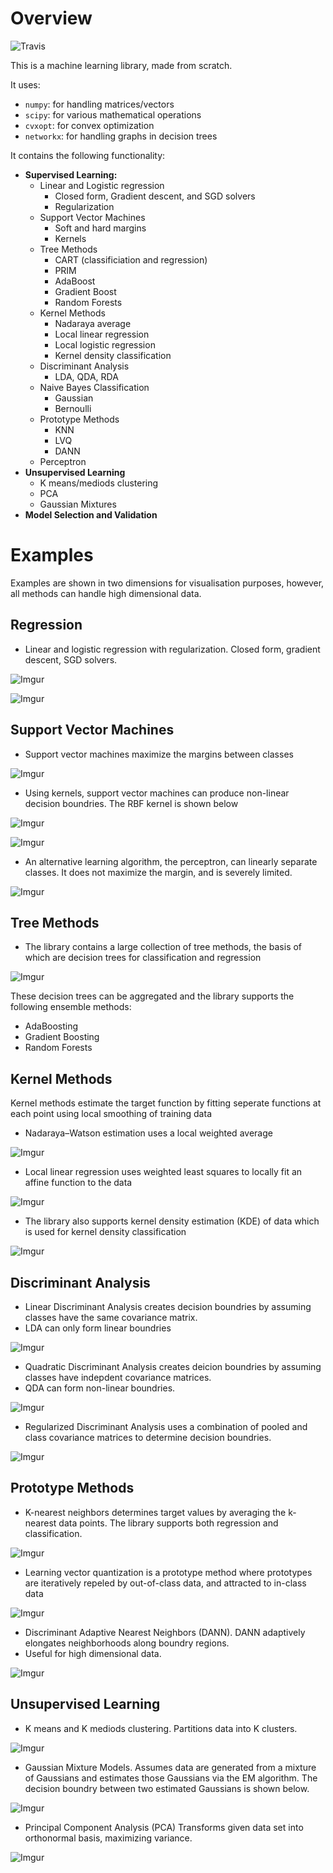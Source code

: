 # Overview

![Travis](https://travis-ci.org/christopherjenness/ML-lib.svg?branch=master)

This is a machine learning library, made from scratch.  

It uses:
* `numpy`: for handling matrices/vectors
* `scipy`: for various mathematical operations
* `cvxopt`: for convex optimization
* `networkx`: for handling graphs in decision trees

It contains the following functionality:
* **Supervised Learning:**
  * Linear and Logistic regression
    * Closed form, Gradient descent, and SGD solvers
    * Regularization
  * Support Vector Machines
    * Soft and hard margins
    * Kernels
  * Tree Methods
    * CART (classificiation and regression)
    * PRIM
    * AdaBoost
    * Gradient Boost
    * Random Forests
  * Kernel Methods
    * Nadaraya average
    * Local linear regression
    * Local logistic regression
    * Kernel density classification
  * Discriminant Analysis
    * LDA, QDA, RDA
  * Naive Bayes Classification
    * Gaussian
    * Bernoulli
  * Prototype Methods
    * KNN
    * LVQ
    * DANN
  * Perceptron
* **Unsupervised Learning**
  * K means/mediods clustering
  * PCA
  * Gaussian Mixtures
* **Model Selection and Validation**

# Examples
Examples are shown in two dimensions for visualisation purposes, however, all methods can handle high dimensional data.
## Regression

* Linear and logistic regression with regularization.  Closed form, gradient descent, SGD solvers.

![Imgur](http://i.imgur.com/MDecAmb.png)

![Imgur](http://i.imgur.com/dtihcxa.png)

## Support Vector Machines

* Support vector machines maximize the margins between classes

![Imgur](http://i.imgur.com/wojgsUN.png)

* Using kernels, support vector machines can produce non-linear decision boundries.  The RBF kernel is shown below

![Imgur](http://i.imgur.com/crDrds0.png)

![Imgur](http://i.imgur.com/NJ2oKls.png)

* An alternative learning algorithm, the perceptron, can linearly separate classes.  It does not maximize the margin, and is severely limited.

![Imgur](http://i.imgur.com/0XtFnWk.png)

## Tree Methods

* The library contains a large collection of tree methods, the basis of which are decision trees for classification and regression

![Imgur](http://i.imgur.com/Mf3KRCl.png)

These decision trees can be aggregated and the library supports the following ensemble methods:
* AdaBoosting
* Gradient Boosting
* Random Forests

## Kernel Methods

Kernel methods estimate the target function by fitting seperate functions at each point using local smoothing of training data

* Nadaraya–Watson estimation uses a local weighted average

![Imgur](http://i.imgur.com/EsqDMsS.png)

* Local linear regression uses weighted least squares to locally fit an affine function to the data

![Imgur](http://i.imgur.com/1hiVYKw.png)

* The library also supports kernel density estimation (KDE) of data which is used for kernel density classification

![Imgur](http://i.imgur.com/7pGHjf0.png)

## Discriminant Analysis

* Linear Discriminant Analysis creates decision boundries by assuming classes have the same covariance matrix.
* LDA can only form linear boundries

![Imgur](http://i.imgur.com/J9M3OBH.png)

* Quadratic Discriminant Analysis creates deicion boundries by assuming classes have indepdent covariance matrices.
* QDA can form non-linear boundries.

![Imgur](http://i.imgur.com/QpWG7UJ.png)

* Regularized Discriminant Analysis uses a combination of pooled and class covariance matrices to determine decision boundries.

![Imgur](http://i.imgur.com/AQ7bYWU.png)

## Prototype Methods

* K-nearest neighbors determines target values by averaging the k-nearest data points.  The library supports both regression and classification.

![Imgur](http://i.imgur.com/L7svJaA.png)

* Learning vector quantization is a prototype method where prototypes are iteratively repeled by out-of-class data, and attracted to in-class data

![Imgur](http://i.imgur.com/tSC85zu.png)

* Discriminant Adaptive Nearest Neighbors (DANN). DANN adaptively elongates neighborhoods along boundry regions.
* Useful for high dimensional data.

![Imgur](http://i.imgur.com/jyiq2z8.png)

## Unsupervised Learning

* K means and K mediods clustering.  Partitions data into K clusters.

![Imgur](http://i.imgur.com/cwLxmyR.png)

* Gaussian Mixture Models.  Assumes data are generated from a mixture of Gaussians and estimates those Gaussians via the EM algorithm.  The decision boundry between two estimated Gaussians is shown below.

![Imgur](http://i.imgur.com/3c0RAmj.png)

* Principal Component Analysis (PCA) Transforms given data set into orthonormal basis, maximizing variance.

![Imgur](http://i.imgur.com/un3ItuG.png)


